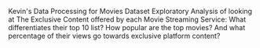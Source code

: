 
Kevin's Data Processing for Movies Dataset
Exploratory Analysis of looking at The Exclusive Content offered by each Movie Streaming Service: 
What differentiates their top 10 list? How popular are the top movies? And what percentage of their views go towards exclusive platform content?
